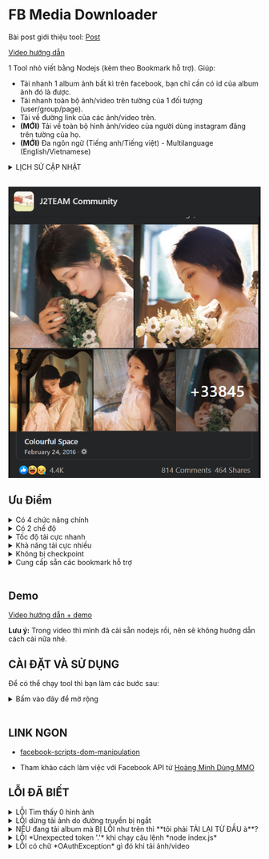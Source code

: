 # FB Media Downloader

Bài post giới thiệu tool: [Post](https://www.facebook.com/groups/j2team.community/posts/1665799000418880/)

[Video hướng dẫn](https://youtu.be/g4zh9p-QfAQ)

1 Tool nhỏ viết bằng Nodejs (kèm theo Bookmark hỗ trợ). Giúp:

- Tải nhanh 1 album ảnh bất kì trên facebook, bạn chỉ cần có id của album ảnh đó là được.
- Tải nhanh toàn bộ ảnh/video trên tường của 1 đối tượng (user/group/page).
- Tải về đường link của các ảnh/video trên.
- **(MỚI)** Tải về toàn bộ hình ảnh/video của người dùng instagram đăng trên tường của họ.
- **(MỚI)** Đa ngôn ngữ (Tiếng anh/Tiếng việt) - Multilanguage (English/Vietnamese)

<details>
<summary>LỊCH SỬ CẬP NHẬT</summary>

- **UPDATE (26/10/2022)**

  - Thêm ngôn ngữ Tiếng anh


- **UPDATE (20/8/2022)**

  - Cách lấy token mới, dùng web bên thứ 3 (nên dùng nick clone thôi, mình không đảm bảo cookie của bạn được an toàn đâu :)
  - Link web: [https://ffb.vn/get-token](https://ffb.vn/get-token)

- **UPDATE** (17/04/2022)

  - Bài Post: [J2Team Community](https://www.facebook.com/groups/j2team.community/posts/1817757355223043/)
  - Video demo: [Youtube](https://youtu.be/wLRtrdD5Gaw)
  - Thêm bookmark mới cho instagram: Lấy toàn bộ link ảnh/video của người dùng instagram.
  - Thêm chức năng mới:
    - Tải từ file chứa links. (Chức năng số 6).
    - Chức năng này hỗ trợ cho bookmark instagram

- **UPDATE** (27/03/2022)

  - Thêm chức năng mới:
    - Tải toàn bộ/một phần ảnh/video từ user. (Chức năng số 5).
    - Chức năng này dành cho bạn nào muốn tải ảnh/video từ user. Chưa hỗ trợ group, page.
    - Hỗ trợ tải từ vị trí ảnh bất kỳ (Nếu có lỗi thì tải tiếp, ko cần tải lại từ đầu).
  - Fix vài lỗi nhỏ.

- **UPDATE** (01/03/2022)

  - Đã tìm được cách lấy token full quyền. Các bạn vào file bookmarks.js để lấy nhé, ngay đầu file luôn. Mong fb sẽ không fix :)
  - Nếu bị fix thì có những cách khác các bạn có thể thử:
    - Mua acc clone => sẽ có token full quyền
    - Tool log giả lập android

- **FIX** (12/11/2021)

  - Đã tìm được cách lấy token (hầu như) full quyền (UPDATE: Không còn full quyền)
  - Mọi người làm theo hướng dẫn trong link [Này](https://alotoi.com/get-token-full-quyen/#Cach_1_Get_token_qua_ung_dung_Instagram) nhé
  - Cách này khó làm bookmark quá nên mọi người chịu khó làm bằng tay nhé :))
  - Lấy token cũng làm 1 lần rồi là xong mà :)) khi nào không dùng được nữa mới phải lấy lại.

- **FIX** (08/11/2021)

  - Sau khi fb cập nhật thì bookmark lấy accesstoken đã không còn dùng được nữa, do fb đã giấu mất accesstoken.
  - Do đó mình đã tạo 1 bookmark mới "Lấy access token (có thời hạn. app token)"
  - Cách lấy này chỉ lấy được token dạng app token, không full quyền như user token cũ
  - Nên có thể vài chức năng sẽ không hoạt động được _(chức năng tải ảnh/video trên tường đối tượng)_
  - Mình sẽ tìm cách để fix lỗi này và cập nhật nhanh nhất có thể

- **Update** (20/10/2021):

  - Chức năng tải ảnh với độ phân giải GỐC:
  - ![](./screenshots/13.png)
  - **Ưu điểm**:
    - Tải ảnh gốc chắc chắn là sướng hơn ảnh bị nén rồi :)))))))
  - **Nhược điểm**:
    - Tốc độ tải chậm hơn tải ảnh chất lượng thường (Do với mỗi ảnh phải gọi thêm 1 API để lấy link tải ảnh gốc)
    - Tỷ lệ bị ban (FB không cho tải nữa và tự đăng xuất}) cao hơn, do gọi API liên tục.
      - => Các bạn chỉ cần login lại và lấy access token mới là tải được tiếp
    - Để giảm tỷ lệ bị ban, hãy tăng thời gian chờ ở biến WAIT_BEFORE_NEXT_FETCH_LARGEST_PHOTO trong file [config.js](./config.js) nhé

- **Update** (03/10/2021):

  - Giao diện tiếng việt có dấu.
  - Tải từng hình/video. Tải liên tiếp chứ ko tải song song như cũ
    - Tốc độ tải chậm hơn (do chỉ tải bằng 1 luồng)
    - Nhưng tỉ lệ lỗi sẽ thấp hơn đáng kể, tải file nào xong file đó.
  - Thu gọn README

- **Update** (21/09/2021):

  - Có thêm chức năng **tải album tại vị trí bất kỳ** (không nhất thiết là từ đầu album tới cuối album). Dành cho trường hợp bạn tải được 1 nửa album rồi mà bị rớt mạng hoặc lỗi. Thì chỉ cần mở lại rồi tải từ vị trí ảnh tải được gần nhất là xong.
  - Giao diện tiếng việt (không dấu)
  - ![UI](./screenshots/11.png)

- **Update** (19/09/2021):
  - Tool có thêm chức năng tải tất cả ảnh/video trên tường của 1 đối tượng (user/group/page)

</details> <br/>

![Album with 30k photos](./screenshots/1.png)

## Ưu Điểm

<details>
<summary>Có 4 chức năng chính</summary>

1. Xem **thông tin album** (tên, số lượng ảnh, link, ...)
2. **Tải timeline album** của 1 **page** fb: _đây là album ẩn, chứa tất cả ảnh từ trước tới giờ trong page fb đó. Ví dụ như hình phía trên ([link](https://www.facebook.com/groups/j2team.community/posts/1377217242610392/))_.
3. **Tải album bất kì**: _album của user, của group, hay của page đều chơi được tất_.
4. **Tải tất cả ảnh/video** trên **tường** (wall) của 1 đối tượng **(user/group/page)**.

Để có thể tải những thứ trên thì bạn chỉ cần truyền vào **album_id / user_id / group_id / page_id**. Để có thể **dễ dàng lấy** được những id này mình cũng đã viết sẵn các **bookmark scripts** cho các bạn sử dụng. Xem trong file [scripts/bookmarks.js](./scripts/bookmarks.js).

- ![bookmarks](./screenshots/2.png)

</details>

<details>
<summary>Có 2 chế độ</summary>

- Bạn có thể tải **FILE**:
  - Tất cả **FILE ẢNH** trong album
  - Tất cả **FILE ẢNH/VIDEO** trên tường của đối tượng (user/group/page).
- Hoặc có thể tải **URL**:
  - Tất cả **ĐƯỜNG DẪN URL** của những ảnh/video trong album/trên tường.
  - Tool sẽ lưu danh sách url đó vào **1 file**. (Rồi sau này muốn làm gì đống link đó thì tùy bạn).

</details>

<details>
<summary>Tốc độ tải cực nhanh</summary>

- Tại sao viết tool bằng **NodeJs** chứ không phải **chrome extension**, vì theo mình thấy những việc liên quan tới tải file vậy thì dùng NodeJs sẽ nhanh hơn rất nhiều so với extension (phải thông qua trình duyệt để tải file).
- Tốc độ tải file sẽ phụ thuộc vào đường truyền mạng của bạn. Có khi ngốn hết băng thông luôn đấy, MAX NHANH NHÉ.
- VÍ DỤ Tải [album 30 NGHÌN ảnh](https://www.facebook.com/media/set?vanity=ColourfulSpace&set=a.945632905514659) trong chưa đầy 15p (intel core i5, gen 8, 12GB RAM)

</details>

<details>
<summary>Khả năng tải cực nhiều</summary>

- Tool có thể tải và lưu cả **Timeline Album** - 1 dạng album ẨN, chứa TẤT CẢ các hình ảnh có trong 1 PAGE FACEBOOK. Ví dụ: [Post này](https://www.facebook.com/groups/j2team.community/posts/1377217242610392/) (Mình tải thử thì được 7GB ảnh)
- Tool có thể tải **TẤT CẢ ảnh/video trên wall** 1 đối tượng (user/group/page). Chẳng hạn bạn muốn tải hết ảnh/video từng được đăng lên [J2team Girl](https://www.facebook.com/groups/j2team.community.girls)? Chuyện đó giờ dễ như trở bàn tay!!

</details>

<details>
<summary>Không bị checkpoint</summary>

- Tool dùng acccess token của bạn để fetch dữ liệu từ Facebook (Các API mình tham khảo từ [Đây](https://developers.facebook.com/tools/explorer)).
- Việc Fetch dữ liệu thì không ảnh hưởng tới checkpoint nhé. Fetch sẽ trả về link ảnh/video.
- Việc tải ảnh/video từ link thì cũng không ảnh hưởng luôn.
- Mình đã thử ở album [Này](https://www.facebook.com/media/set?vanity=ColourfulSpace&set=a.945632905514659). Trên 30 NGHÌN ảnh, tải rất mượt và không vấn đề gì nhé.
- Nếu có vấn đề thật thì các bạn chỉ cần lấy access token khác là xong :))

</details>

<details>
<summary>Cung cấp sẵn các bookmark hỗ trợ</summary>

Mình viết sẵn những bookmark sau (trong file [bookmarks.js](./scripts/bookmarks.js)), sẽ giúp các bạn dùng tool được dễ dàng hơn:

- Bookmark lấy **Access Token**
- Bookmark lấy **Album ID** - khi đang xem 1 album bất kỳ
- Bookmark lấy **Group ID** - trường hợp url của group hiển thị tên chứ ko hiển thị id
- Bookmark lấy **User ID** - khi đang xem profile của 1 user
- Bookmark lấy **Page ID** - khi đang xem trang chủ của 1 page fb
- Bookmark lấy **Timeline Album ID** của Page FB - khi đang xem trang Home của 1 Page FB (script này ko ổn định, tùy page)
- Bonus:
  - Bookmark lấy **Tất cả album id** có trong trang web - khi đang xem danh sách album của user/group/page
  - Bookmark lấy **Tất cả video id** có trong trang web - khi đang trong tab xem video của youtube
  - Bookmark **Tải video** bằng _video id_ - nhập vào id của video là tool sẽ mở trang tải video đó (chất lượng SD)
  - Bookmark **Tải video đang xem** - trường hợp đang trong trang xem video - tool sẽ tự tìm video id ở trên url và mở trang tải video cho bạn (chất lượng SD)

</details> <br/>

## Demo

[Video hướng dẫn + demo](https://youtu.be/g4zh9p-QfAQ)

**Lưu ý:** Trong video thì mình đã cài sẵn nodejs rồi, nên sẽ không huớng dẫn cách cài nữa nhé.

## CÀI ĐẶT VÀ SỬ DỤNG

Để có thể chạy tool thì bạn làm các bước sau:

<details>

<summary>Bấm vào đây để mở rộng</summary>

0. Cài [NodeJS](https://nodejs.org/en/) (version 14 trở lên).

1. Cài đặt các bookmark script mình đã cung cấp trong file [scripts/bookmarks.js](./scripts/bookmarks.js).

2. Tải source code về (nhấn nút Clone > Download zip) và Giải Nén (hoặc dùng _git clone_).

3. Mở cmd trong folder code và chạy câu lệnh **npm install** để cài đặt tool.

4. Lấy AccessToken của bạn [Cách lấy](https://ahachat.com/help/blog/cach-lay-token-facebook#2-token-facebook-theo-t%C3%A0i-kho%E1%BA%A3n-c%C3%A1-nh%C3%A2n) (Hoặc dùng bookmark của mình để lấy). Sau đó bỏ access token vào file [config.js](./config.js)

- ![access token config.js](./screenshots/6.png)

5. Chạy câu lệnh **node index.js** trong cmd. Giao diện menu sẽ hiện ra và bạn có thể sử dụng ngay.

- ![menu](./screenshots/3.png)

6. Khi sử dụng tool tùy từng chức năng nó sẽ yêu cầu bạn cung cấp id (album_id/user_id/group_id/page_id). Bạn chỉ cần dùng bookmark đã tạo để lấy id rồi truyền vào là xong.

- ![get group id](./screenshots/4.png)

7. Các file mà tool tải sẽ được lưu trong folder [downloads/](./downloads/) (các bạn có thể thay đổi vị trí lưu bằng cách chỉnh sửa trong file [config.js](./config.js))

- ![downloads folder](./screenshots/5.png)

</details>
<br/>

## LINK NGON

- [facebook-scripts-dom-manipulation](https://github.com/jayremnt/facebook-scripts-dom-manipulation)

- Tham khảo cách làm việc với Facebook API từ [Hoàng Minh Dùng MMO](https://www.youtube.com/watch?v=auTBuwZOrBo&list=PL4BMIU_JnQBRSVZcc_ey0LDZdARdeuCh2&index=1)

## LỖI ĐÃ BIẾT

<details>
<summary> LỖI Tìm thấy 0 hình ảnh </summary>

- => **LÝ DO**: Có thể do accessToken của bạn chưa full quyền. Nên sẽ không lấy được dữ liệu hình ảnh/video.

- => **XỬ LÝ**: Hãy sử dụng bookmark mới nhất (01/03/2022) để lấy được token full quyền và thử lại nhé

</details>

<details>
<summary> LỖI dừng tải ảnh do đường truyền bị ngắt </summary>

- ![error 1](./screenshots/7.jpg)
- ![error 2](./screenshots/8.png)

- => **LÝ DO**: Do tool tải quá nhanh và nhiều ảnh cùng lúc, nên sẽ ngốn hết băng thông. Do đó nếu bạn vừa tải vừa mở trình duyệt hay ứng dụng nào sử dụng internet, thì sẽ gây ra hiện tượng nghẽn băng thông, gây lỗi.

- => **XỬ LÝ**: Trước khi dùng chức năng tải album về thì bạn tạm thời tắt hết những ứng dụng khác đi, đợi nó tải xong rồi hẵng mở lại nhé.

</details>

<details>
<summary> NẾU đang tải album mà BỊ LỖI như trên thì **tôi phải TẢI LẠI TỪ ĐẦU à**? </summary>

- Vào bản **cập nhật sáng ngày 21/09/2021** (ai cài tool từ trước thời gian này thì bạn vui lòng tải và cài lại tool nhé)
- Mình đã thêm chức năng **tải album ảnh từ vị trí photo_id bất kì**, không nhất thiết phải tải từ đầu album lại nữa
- Nếu đang tải mà bị lỗi, bạn chỉ cần **lấy id của ảnh gần nhất đã lưu được**, rồi mở lại chức năng Download album, truyền id đó vào **"from photo id"**, là tool sẽ tải từ vị trí đó cho bạn.
- Ví dụ bạn gặp lỗi dừng tải như hình bên dưới:
- ![from photo id](./screenshots/9.png)
- Copy id trên và tải lại tại vị trí id đó:
- ![from photo id](./screenshots/10.png)

</details>

<details>
<summary>LỖI *Unexpected token '.'* khi chạy câu lệnh *node index.js*</summary>

- ![unexpected token .](./screenshots/12.jpg)
- => LÝ DO: phiên bản nodejs của bạn quá thấp, tool cần phiên bản nodejs 14 trở lên để có thể chạy được.
- => XỬ LÝ:
  - Cách 1: Cập nhật nodejs lên phiên bản cao hơn (>=14).
  - Cách 2: Nếu bạn dùng win 7 (hoặc thấp hơn) và cài không được nodejs 14 trở lên thì bạn tải và cài bản **.zip** thay vì bản .msi nhé. Chi tiết xem trong [Đây](https://github.com/nodejs/node/issues/33000#issuecomment-644530517)

</details>

<details>
<summary>LỖI có chữ *OAuthException* gì đó khi tải ảnh/video</summary>

- Lý do: Có thể do token của bạn chưa đủ quyền, bạn nên thử các cách lấy token khác (hiện mình có 3 bookmarks, bạn cứ thử hết)
- Hoặc dùng vài trang web lấy token trên mạng: [https://ffb.vn/get-token](https://ffb.vn/get-token)
- (_Lưu ý: mình không đảm bảo trang web này có bảo mật thông tin/cookies/token của các bạn hay không, nên hãy sử dụng cẩn trọng nhé, dùng cookie của nick clone thôi, đừng dùng nick chính_)

</details>
